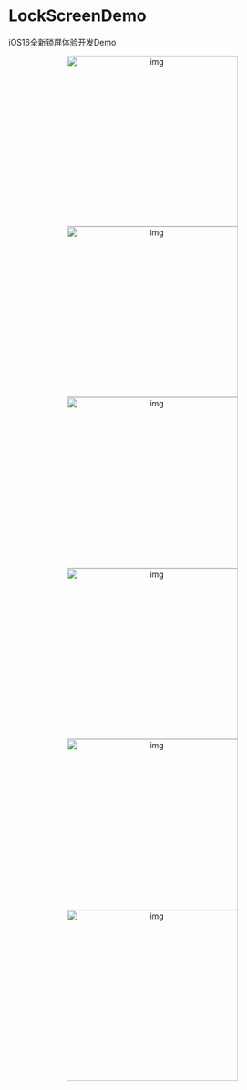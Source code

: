 # LockScreenDemo
iOS16全新锁屏体验开发Demo
<!-- ![LockScreenDemo](image/2022060801.png "LockScreenDemo") -->
 <div  align="center">    
  <img width="300" alt="img" src="https://raw.githubusercontent.com/zhaoquntao/LockScreenDemo/master/image/2022060801.png">
  <img width="300" alt="img" src="https://raw.githubusercontent.com/zhaoquntao/LockScreenDemo/master/image/2022060802.png">
 </div>
 <div align="center">
  <img width="300" alt="img" src="https://raw.githubusercontent.com/zhaoquntao/LockScreenDemo/master/image/2022060803.png">
  <img width="300" alt="img" src="https://raw.githubusercontent.com/zhaoquntao/LockScreenDemo/master/image/2022060804.png">
 </div>
 <div align="center">
  <img width="300" alt="img" src="https://raw.githubusercontent.com/zhaoquntao/LockScreenDemo/master/image/2022060805.png">
  <img width="300" alt="img" src="https://raw.githubusercontent.com/zhaoquntao/LockScreenDemo/master/image/2022060806.png">
 </div>
